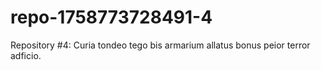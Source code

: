# repo-1758773728491-4
Repository #4: Curia tondeo tego bis armarium allatus bonus peior terror adficio.
